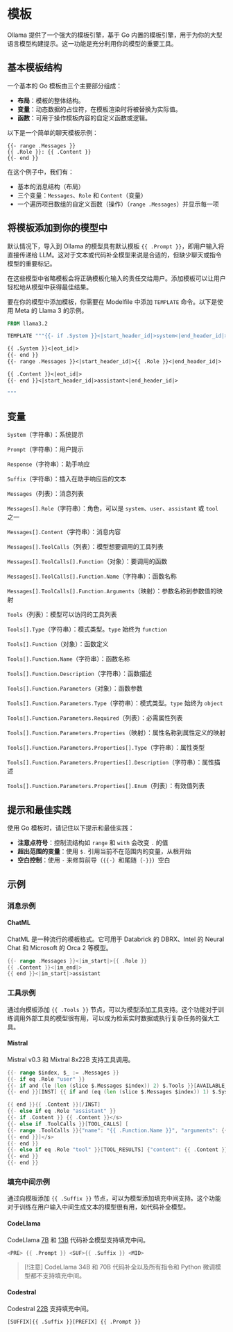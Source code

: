 # 模板

Ollama 提供了一个强大的模板引擎，基于 Go 内置的模板引擎，用于为你的大型语言模型构建提示。这一功能是充分利用你的模型的重要工具。

## 基本模板结构

一个基本的 Go 模板由三个主要部分组成：

* **布局**：模板的整体结构。
* **变量**：动态数据的占位符，在模板渲染时将被替换为实际值。
* **函数**：可用于操作模板内容的自定义函数或逻辑。

以下是一个简单的聊天模板示例：

```gotmpl
{{- range .Messages }}
{{ .Role }}: {{ .Content }}
{{- end }}
```

在这个例子中，我们有：

* 基本的消息结构（布局）
* 三个变量：`Messages`、`Role` 和 `Content`（变量）
* 一个遍历项目数组的自定义函数（操作）（`range .Messages`）并显示每一项

## 将模板添加到你的模型中

默认情况下，导入到 Ollama 的模型具有默认模板 `{{ .Prompt }}`，即用户输入将直接传递给 LLM。这对于文本或代码补全模型来说是合适的，但缺少聊天或指令模型的重要标记。

在这些模型中省略模板会将正确模板化输入的责任交给用户。添加模板可以让用户轻松地从模型中获得最佳结果。

要在你的模型中添加模板，你需要在 Modelfile 中添加 `TEMPLATE` 命令。以下是使用 Meta 的 Llama 3 的示例。

```dockerfile
FROM llama3.2

TEMPLATE """{{- if .System }}<|start_header_id|>system<|end_header_id|>

{{ .System }}<|eot_id|>
{{- end }}
{{- range .Messages }}<|start_header_id|>{{ .Role }}<|end_header_id|>

{{ .Content }}<|eot_id|>
{{- end }}<|start_header_id|>assistant<|end_header_id|>

"""
```

## 变量

`System`（字符串）：系统提示

`Prompt`（字符串）：用户提示

`Response`（字符串）：助手响应

`Suffix`（字符串）：插入在助手响应后的文本

`Messages`（列表）：消息列表

`Messages[].Role`（字符串）：角色，可以是 `system`、`user`、`assistant` 或 `tool` 之一

`Messages[].Content`（字符串）：消息内容

`Messages[].ToolCalls`（列表）：模型想要调用的工具列表

`Messages[].ToolCalls[].Function`（对象）：要调用的函数

`Messages[].ToolCalls[].Function.Name`（字符串）：函数名称

`Messages[].ToolCalls[].Function.Arguments`（映射）：参数名称到参数值的映射

`Tools`（列表）：模型可以访问的工具列表

`Tools[].Type`（字符串）：模式类型。`type` 始终为 `function`

`Tools[].Function`（对象）：函数定义

`Tools[].Function.Name`（字符串）：函数名称

`Tools[].Function.Description`（字符串）：函数描述

`Tools[].Function.Parameters`（对象）：函数参数

`Tools[].Function.Parameters.Type`（字符串）：模式类型。`type` 始终为 `object`

`Tools[].Function.Parameters.Required`（列表）：必需属性列表

`Tools[].Function.Parameters.Properties`（映射）：属性名称到属性定义的映射

`Tools[].Function.Parameters.Properties[].Type`（字符串）：属性类型

`Tools[].Function.Parameters.Properties[].Description`（字符串）：属性描述

`Tools[].Function.Parameters.Properties[].Enum`（列表）：有效值列表

## 提示和最佳实践

使用 Go 模板时，请记住以下提示和最佳实践：

* **注意点符号**：控制流结构如 `range` 和 `with` 会改变 `.` 的值
* **超出范围的变量**：使用 `$.` 引用当前不在范围内的变量，从根开始
* **空白控制**：使用 `-` 来修剪前导（`{{-`）和尾随（`-}}`）空白

## 示例

### 消息示例

#### ChatML

ChatML 是一种流行的模板格式。它可用于 Databrick 的 DBRX、Intel 的 Neural Chat 和 Microsoft 的 Orca 2 等模型。

```go
{{- range .Messages }}<|im_start|>{{ .Role }}
{{ .Content }}<|im_end|>
{{ end }}<|im_start|>assistant
```

### 工具示例

通过向模板添加 `{{ .Tools }}` 节点，可以为模型添加工具支持。这个功能对于训练调用外部工具的模型很有用，可以成为检索实时数据或执行复杂任务的强大工具。

#### Mistral

Mistral v0.3 和 Mixtral 8x22B 支持工具调用。

```go
{{- range $index, $_ := .Messages }}
{{- if eq .Role "user" }}
{{- if and (le (len (slice $.Messages $index)) 2) $.Tools }}[AVAILABLE_TOOLS] {{ json $.Tools }}[/AVAILABLE_TOOLS]
{{- end }}[INST] {{ if and (eq (len (slice $.Messages $index)) 1) $.System }}{{ $.System }}

{{ end }}{{ .Content }}[/INST]
{{- else if eq .Role "assistant" }}
{{- if .Content }} {{ .Content }}</s>
{{- else if .ToolCalls }}[TOOL_CALLS] [
{{- range .ToolCalls }}{"name": "{{ .Function.Name }}", "arguments": {{ json .Function.Arguments }}}
{{- end }}]</s>
{{- end }}
{{- else if eq .Role "tool" }}[TOOL_RESULTS] {"content": {{ .Content }}}[/TOOL_RESULTS]
{{- end }}
{{- end }}
```

### 填充中间示例

通过向模板添加 `{{ .Suffix }}` 节点，可以为模型添加填充中间支持。这个功能对于训练在用户输入中间生成文本的模型很有用，如代码补全模型。

#### CodeLlama

CodeLlama [7B](https://ollama.com/library/codellama:7b-code) 和 [13B](https://ollama.com/library/codellama:13b-code) 代码补全模型支持填充中间。

```go
<PRE> {{ .Prompt }} <SUF>{{ .Suffix }} <MID>
```

> [!注意]
> CodeLlama 34B 和 70B 代码补全以及所有指令和 Python 微调模型都不支持填充中间。

#### Codestral

Codestral [22B](https://ollama.com/library/codestral:22b) 支持填充中间。

```gotmpl
[SUFFIX]{{ .Suffix }}[PREFIX] {{ .Prompt }}
```
